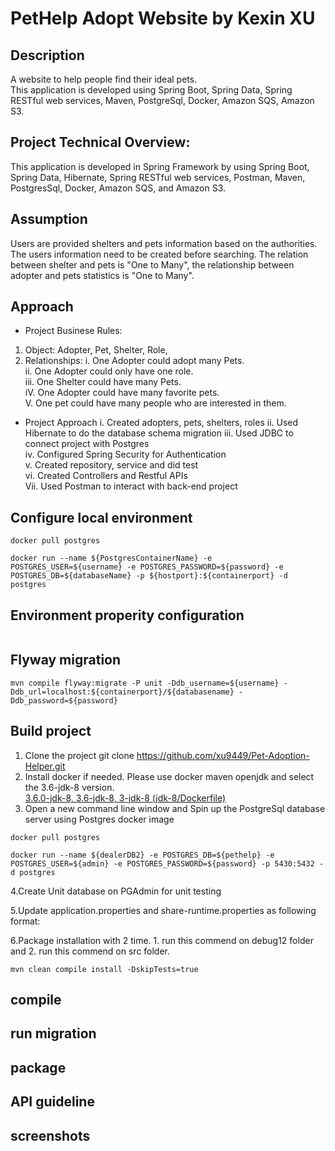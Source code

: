 # PetHelp Adopt Website by Kexin XU

## Description  
A website to help people find their ideal pets.  
This application is developed using Spring Boot, Spring Data, Spring RESTful web services, Maven, PostgreSql, Docker, Amazon SQS, Amazon S3.  
## Project Technical Overview:
This application is developed in Spring Framework by using Spring Boot, Spring Data, Hibernate, Spring RESTful web services, Postman, Maven, PostgresSql, Docker, Amazon SQS, and Amazon S3.  
## Assumption 
Users are provided shelters and pets information based on the authorities.
The users information need to be created before searching.
The relation between shelter and pets is "One to Many", the relationship between adopter and pets statistics is "One to Many".
## Approach 
* Project Businese Rules:  
1. Object: Adopter, Pet, Shelter, Role, 
2. Relationships:
    i. One Adopter could adopt many Pets.   
    ii. One Adopter could only have one role.   
    iii. One Shelter could have many Pets.   
    iV. One Adopter could have many favorite pets.   
    V. One pet could have many people who are interested in them.  
* Project Approach
    i. Created adopters, pets, shelters, roles
    ii. Used Hibernate to do the database schema migration
    iii. Used JDBC to connect project with Postgres  
    iv. Configured Spring Security for Authentication  
    v. Created repository, service and did test  
    vi. Created Controllers and Restful APIs  
    Vii. Used Postman to interact with back-end project    
## Configure local environment  
```
docker pull postgres

docker run --name ${PostgresContainerName} -e POSTGRES_USER=${username} -e POSTGRES_PASSWORD=${password} -e POSTGRES_DB=${databaseName} -p ${hostport}:${containerport} -d postgres
```

## Environment properity configuration
```

```

## Flyway migration
```
mvn compile flyway:migrate -P unit -Ddb_username=${username} -Ddb_url=localhost:${containerport}/${databasename} -Ddb_password=${password} 
```

## Build project   
1. Clone the project
    git clone https://github.com/xu9449/Pet-Adoption-Helper.git  
2. Install docker if needed. Please use docker maven openjdk and select the 3.6-jdk-8 version.  
    [3.6.0-jdk-8, 3.6-jdk-8, 3-jdk-8 (jdk-8/Dockerfile)](https://hub.docker.com/_/maven?tab=description)
3. Open a new command line window and Spin up the PostgreSql database server using Postgres docker image
```
docker pull postgres
```
```
docker run --name ${dealerDB2} -e POSTGRES_DB=${pethelp} -e POSTGRES_USER=${admin} -e POSTGRES_PASSWORD=${password} -p 5430:5432 -d postgres
```

4.Create Unit database on PGAdmin for unit testing

5.Update application.properties and share-runtime.properties as following format:

6.Package installation with 2 time. 1. run this commend on debug12 folder and 2. run this commend on src folder.
  ```
  mvn clean compile install -DskipTests=true
  ```
## compile

## run migration

## package

## API guideline

## screenshots
